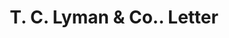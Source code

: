 ---
doi: 10.7916/D8709CHW
date_other: '1860'
date_other_textual: 1860-1869
form: correspondence
genre:
- Letters (correspondence)
name:
- T. C. Lyman & Co.
object_in_context_url: https://biggert.cul.columbia.edu/items/view/ave_biggert_01127
subject_hierarchical_geographic:
- New York, New York, United States
subject_name:
- T. C. Lyman & Co.
title: T. C. Lyman & Co.. Letter
sort_title: T. C. Lyman & Co.. Letter
call_number: ave_biggert_01127
coordinates:
- 40.71277777777778,-74.00583333333333
pid: ave_biggert_01127
identifiers: ave_biggert_01127
thumbnail: https://derivativo-3.library.columbia.edu/iiif/2/ldpd:344857/full/!256,256/0/native.jpg
permalink: /biggert/ave_biggert_01127/
layout: iiif-image-page
---
